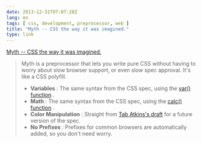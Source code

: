 ```yaml
---
date: 2013-12-31T07:07:28Z
lang: en
tags: [ css, development, preprocessor, web ]
title: "Myth -- CSS the way it was imagined."
type: link
---
```


[Myth -- CSS the way it was imagined.](http://www.myth.io/)

> Myth is a preprocessor that lets you write pure CSS without having to
> worry about slow browser support, or even slow spec approval. It's
> like a CSS polyfill.
>
> -   **Variables** : The same syntax from the CSS spec, using the
>     [var()
>     function](https://developer.mozilla.org/en-US/docs/Web/CSS/Using_CSS_variables)
>     .
> -   **Math** : The same syntax from the CSS spec, using the [calc()
>     function](https://developer.mozilla.org/en-US/docs/Web/CSS/calc) .
> -   **Color Manipulation** : Straight from [Tab Atkins's
>     draft](http://rawgithub.com/tabatkins/specs/master/css-color/Overview.html#modifying-colors)
>     for a future version of the spec.
> -   **No Prefixes** : Prefixes for common browsers are automatically
>     added, so you don't need worry.

